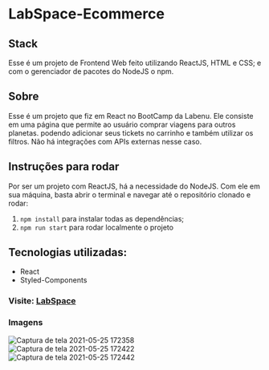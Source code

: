 # LabSpace-Ecommerce


## Stack
Esse é um projeto de Frontend Web feito utilizando ReactJS, HTML e CSS; 
e com o gerenciador de pacotes do NodeJS o npm.

## Sobre
Esse é um projeto que fiz em React no BootCamp da Labenu.
Ele consiste em uma página que permite ao usuário comprar viagens para outros planetas.
podendo adicionar seus tickets no carrinho e também utilizar os filtros.
Não há integrações com APIs externas nesse caso.
## Instruções para rodar
Por ser um projeto com ReactJS, há a necessidade do NodeJS. Com ele em 
sua máquina, basta abrir o terminal e navegar até o repositório clonado e 
rodar:

1. `npm install` para instalar todas as dependências;
2. `npm run start` para rodar localmente o projeto

## Tecnologias utilizadas:
- React
- Styled-Components

### Visite: [LabSpace](http://labspace-grupo20.surge.sh)

### Imagens
![Captura de tela 2021-05-25 172358](https://user-images.githubusercontent.com/47368534/119563793-669c9980-bd7e-11eb-94e4-695ddf8da96a.png)
![Captura de tela 2021-05-25 172422](https://user-images.githubusercontent.com/47368534/119563797-67cdc680-bd7e-11eb-92be-726858f37ff4.png)
![Captura de tela 2021-05-25 172442](https://user-images.githubusercontent.com/47368534/119563798-68665d00-bd7e-11eb-8a4b-43b16745b566.png)
